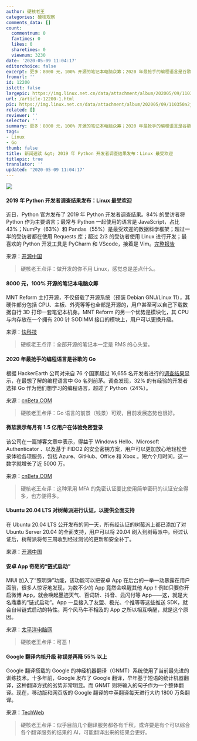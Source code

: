 ```yaml
---
author: 硬核老王
categories: 硬核观察
comments_data: []
count:
  commentnum: 0
  favtimes: 0
  likes: 0
  sharetimes: 0
  viewnum: 3230
date: '2020-05-09 11:04:17'
editorchoice: false
excerpt: 更多：8000 元，100% 开源的笔记本电脑众筹；2020 年最抢手的编程语言是谷歌的 Go
fromurl: ''
id: 12200
islctt: false
largepic: https://img.linux.net.cn/data/attachment/album/202005/09/110350a2jlteslml5fsehb.jpg
url: /article-12200-1.html
pic: https://img.linux.net.cn/data/attachment/album/202005/09/110350a2jlteslml5fsehb.jpg.thumb.jpg
related: []
reviewer: ''
selector: ''
summary: 更多：8000 元，100% 开源的笔记本电脑众筹；2020 年最抢手的编程语言是谷歌的 Go
tags:
- Linux
- Go
thumb: false
title: 新闻速读 &gt; 2019 年 Python 开发者调查结果发布：Linux 最受欢迎
titlepic: true
translator: ''
updated: '2020-05-09 11:04:17'
---
```


![](/data/attachment/album/202005/09/110350a2jlteslml5fsehb.jpg)


#### 2019 年 Python 开发者调查结果发布：Linux 最受欢迎


近日，Python 官方发布了 2019 年 Python 开发者调查结果。84% 的受访者将 Python 作为主要语言；最常与 Python 一起使用的语言是 JavaScript，占比 43%；NumPy（63%）和 Pandas（55%）是最受欢迎的数据科学框架；超过一半的受访者都在使用 Requests 库；超过 2/3 的受访者使用 Linux 进行开发；最喜欢的 Python 开发工具是 PyCharm 和 VScode，接着是 Vim。[完整报告](https://www.jetbrains.com/lp/python-developers-survey-2019/#PythonVersions)


来源：[开源中国](https://www.oschina.net/news/115499/python-developers-survey-2019)



> 
> 硬核老王点评：做开发的你不用 Linux，感觉总是差点什么。
> 
> 
> 


#### 8000 元，100% 开源的笔记本电脑众筹


MNT Reform 主打开源，不仅搭载了开源系统（预装 Debian GNU/Linux 11），其硬件部分包括 CPU、主板、外壳等等也全部是开源的，用户甚至可以自己下载数据自行 3D 打印一套笔记本机身。MNT Reform 的另一个优势是模块化，其 CPU 与内存放在一个拥有 200 针 SODIMM 接口的模块上，用户可以更换升级。


来源：[快科技](https://news.mydrivers.com/1/687/687963.htm)



> 
> 硬核老王点评：全部开源的笔记本一定是 RMS 的心头爱。
> 
> 
> 


#### 2020 年最抢手的编程语言是谷歌的 Go


根据 HackerEarth 公司对来自 76 个国家超过 16,655 名开发者进行的[调查结果](https://www.hackerearth.com/recruit/developer-survey/#survey-report)显示，在最想了解的编程语言中 Go 名列前茅。调查发现，32% 的有经验的开发者选择 Go 作为他们想学习的编程语言，超过了 Python（24%）。


来源：[cnBeta.COM](https://www.cnbeta.com/articles/tech/976621.htm)



> 
> 硬核老王点评：Go 语言的前景（钱景）可观，目前发展态势也很好。
> 
> 
> 


#### 微软表示每月有 1.5 亿用户在体验免密登录


该公司在一篇博客文章中表示，得益于 Windows Hello、Microsoft Authenticator 、以及基于 FIDO2 的安全密钥方案，用户可以更加放心地轻松登录体验各项服务，包括 Azure、GitHub、Office 和 Xbox 。短六个月时间，这一数字就增长了近 5000 万。


来源：[cnBeta.COM](https://www.cnbeta.com/articles/tech/976717.htm)



> 
> 硬核老王点评：这种采用 MFA 的免密认证要比使用简单密码的认证安全得多，也方便得多。
> 
> 
> 


#### Ubuntu 20.04 LTS 对树莓派进行认证，以提供全面支持


在 Ubuntu 20.04 LTS 公开发布的同一天，所有经认证的树莓派上都已添加了对 Ubuntu Server 20.04 的全面支持，用户可以将 20.04 刷入到树莓派中。经过认证后，树莓派将每三周收到经过测试的更新和安全补丁。


来源：[开源中国](https://www.oschina.net/news/115505/ubuntu-20-04-lts-is-certified-for-the-raspberry-pi)


#### 安卓 App 奇葩的“链式启动”


MIUI 加入了“照明弹”功能，该功能可以把安卓 App 在后台的一举一动暴露在用户面前，很多人惊讶地发现，为数不少的 App 竟然会唤醒其他 App！例如只要你开启微博 App，就会唤起墨迹天气、百词斩、抖音、云闪付等 App——这，就是大名鼎鼎的“链式启动”。App 一旦接入了友盟、极光、个推等等这些推送 SDK，就会自带链式启动的特性。两个风马牛不相及的 App 之所以相互唤醒，就是这个原因。


来源：[太平洋电脑网](https://www.cnbeta.com/articles/tech/976589.htm)



> 
> 硬核老王点评：可恶！
> 
> 
> 


#### Google 翻译内核升级 称误差再降 55% 以上


Google 翻译搭载的 Google 的神经机器翻译（GNMT）系统使用了当前最先进的训练技术。十多年前，Google 发布了 Google 翻译，早年基于短语的统计机器翻译，这种翻译方式的劣势非常明显。而 GNMT 则将输入的句子作为一个整体翻译。现在，移动版和网页版的 Google 翻译的中英翻译每天进行大约 1800 万条翻译。


来源：[TechWeb](https://www.cnbeta.com/articles/tech/976523.htm)



> 
> 硬核老王点评：似乎目前几个翻译服务都各有千秋，或许要是有个可以综合各个翻译服务的结果的 AI，可能翻译出来的结果会更好。
> 
> 
>
